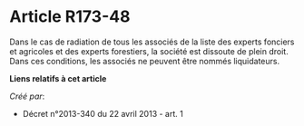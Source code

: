 # Article R173-48

Dans le cas de radiation de tous les associés de la liste des experts fonciers et agricoles et des experts forestiers, la
société est dissoute de plein droit. Dans ces conditions, les associés ne peuvent être nommés liquidateurs.

**Liens relatifs à cet article**

_Créé par_:

  - Décret n°2013-340 du 22 avril 2013 - art. 1
